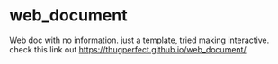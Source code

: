 # web_document
Web doc with no information.
just a template,
tried making interactive.
check this link out https://thugperfect.github.io/web_document/
